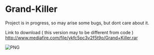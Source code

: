 # Grand-Killer

Project is in progress, so may arise some bugs, but dont care about it.

Link to download ( this version may to be different from code )
http://www.mediafire.com/file/ykfc5pc3v2f5t9o/Grand+Killer.rar

![PNG](http://programistac.cba.pl/GrandKiller.png)

